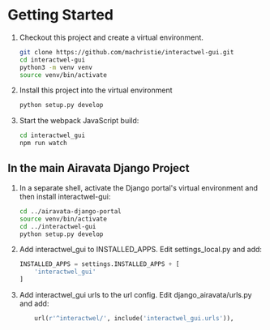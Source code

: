 # Getting Started

1. Checkout this project and create a virtual environment.

    ```bash
    git clone https://github.com/machristie/interactwel-gui.git
    cd interactwel-gui
    python3 -m venv venv
    source venv/bin/activate
    ```

2. Install this project into the virtual environment

    ```bash
    python setup.py develop
    ```

3. Start the webpack JavaScript build:

    ```bash
    cd interactwel_gui
    npm run watch
    ```

## In the main Airavata Django Project

1. In a separate shell, activate the Django portal's virtual environment and then install interactwel-gui:

    ```bash
    cd ../airavata-django-portal
    source venv/bin/activate
    cd ../interactwel-gui
    python setup.py develop
    ```

2. Add interactwel_gui to INSTALLED_APPS. Edit settings_local.py and add:

    ```python
    INSTALLED_APPS = settings.INSTALLED_APPS + [
        'interactwel_gui'
    ]
    ```

3. Add interactwel_gui urls to the url config. Edit django_airavata/urls.py and add:

    ```python
        url(r'^interactwel/', include('interactwel_gui.urls')),
    ```

